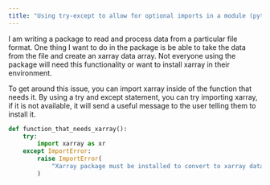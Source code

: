 ```yaml
---
title: "Using try-except to allow for optional imports in a module (python)"
---
```

I am writing a package to read and process data from a particular file format. One thing I want to do in the package is be able to take the data from the file and create an xarray data array. Not everyone using the package will need this functionality or want to install xarray in their environment. 

To get around this issue, you can import xarray inside of the function that needs it. By using a try and except statement, you can try importing xarray, if it is not available, it will send a useful message to the user telling them to install it.


```python
def function_that_needs_xarray():
    try:
        import xarray as xr
    except ImportError:
        raise ImportError(
            "Xarray package must be installed to convert to xarray data array."
        )
```